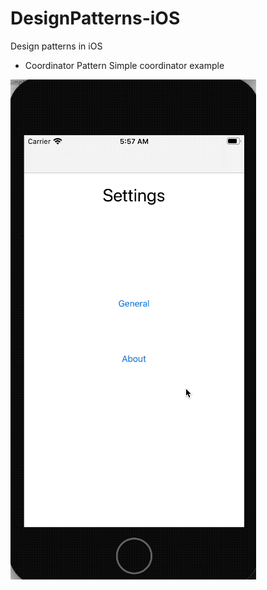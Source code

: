 # DesignPatterns-iOS
Design patterns in iOS

- Coordinator Pattern
Simple coordinator example

![demo](/Screenshots/CoordinatorSimple.gif)
